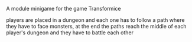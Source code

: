 A module minigame for the game Transformice

players are placed in a dungeon and each one has to follow a path where they have to face monsters, at the end the paths reach the middle of each player's dungeon and they have to battle each other
